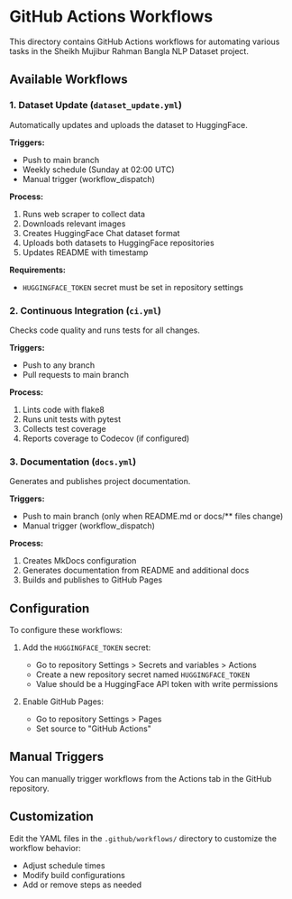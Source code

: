 # GitHub Actions Workflows

This directory contains GitHub Actions workflows for automating various tasks in the Sheikh Mujibur Rahman Bangla NLP Dataset project.

## Available Workflows

### 1. Dataset Update (`dataset_update.yml`)

Automatically updates and uploads the dataset to HuggingFace.

**Triggers:**
- Push to main branch
- Weekly schedule (Sunday at 02:00 UTC)
- Manual trigger (workflow_dispatch)

**Process:**
1. Runs web scraper to collect data
2. Downloads relevant images
3. Creates HuggingFace Chat dataset format
4. Uploads both datasets to HuggingFace repositories
5. Updates README with timestamp

**Requirements:**
- `HUGGINGFACE_TOKEN` secret must be set in repository settings

### 2. Continuous Integration (`ci.yml`)

Checks code quality and runs tests for all changes.

**Triggers:**
- Push to any branch
- Pull requests to main branch

**Process:**
1. Lints code with flake8
2. Runs unit tests with pytest
3. Collects test coverage
4. Reports coverage to Codecov (if configured)

### 3. Documentation (`docs.yml`)

Generates and publishes project documentation.

**Triggers:**
- Push to main branch (only when README.md or docs/** files change)
- Manual trigger (workflow_dispatch)

**Process:**
1. Creates MkDocs configuration
2. Generates documentation from README and additional docs
3. Builds and publishes to GitHub Pages

## Configuration

To configure these workflows:

1. Add the `HUGGINGFACE_TOKEN` secret:
   - Go to repository Settings > Secrets and variables > Actions
   - Create a new repository secret named `HUGGINGFACE_TOKEN`
   - Value should be a HuggingFace API token with write permissions

2. Enable GitHub Pages:
   - Go to repository Settings > Pages
   - Set source to "GitHub Actions"

## Manual Triggers

You can manually trigger workflows from the Actions tab in the GitHub repository.

## Customization

Edit the YAML files in the `.github/workflows/` directory to customize the workflow behavior:
- Adjust schedule times
- Modify build configurations
- Add or remove steps as needed
